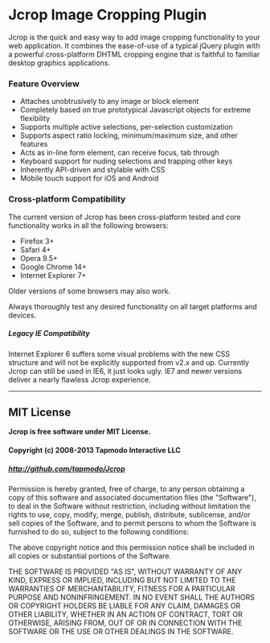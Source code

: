 Jcrop Image Cropping Plugin
===========================

Jcrop is the quick and easy way to add image cropping functionality to
your web application. It combines the ease-of-use of a typical jQuery
plugin with a powerful cross-platform DHTML cropping engine that is
faithful to familiar desktop graphics applications.

### Feature Overview

  * Attaches unobtrusively to any image or block element
  * Completely based on true prototypical Javascript objects for extreme flexibility
  * Supports multiple active selections, per-selection customization
  * Supports aspect ratio locking, minimum/maximum size, and other features
  * Acts as in-line form element, can receive focus, tab through
  * Keyboard support for nuding selections and trapping other keys
  * Inherently API-driven and stylable with CSS
  * Mobile touch support for iOS and Android

### Cross-platform Compatibility

The current version of Jcrop has been cross-platform tested and core functionality
works in all the following browsers:

  * Firefox 3+
  * Safari 4+
  * Opera 9.5+
  * Google Chrome 14+
  * Internet Explorer 7+

Older versions of some browsers may also work.

Always thoroughly test any desired functionality on all target platforms and devices.

##### Legacy IE Compatibility

Internet Explorer 6 suffers some visual problems with the new CSS structure
and will not be explicitly supported from v2.x and up. Currently Jcrop can still
be used in IE6, it just looks ugly. IE7 and newer versions deliver a nearly flawless
Jcrop experience.

-------------
## MIT License

**Jcrop is free software under MIT License.**

#### Copyright (c) 2008-2013 Tapmodo Interactive LLC
##### <http://github.com/tapmodo/Jcrop>

Permission is hereby granted, free of charge, to any person obtaining
a copy of this software and associated documentation files (the
"Software"), to deal in the Software without restriction, including
without limitation the rights to use, copy, modify, merge, publish,
distribute, sublicense, and/or sell copies of the Software, and to
permit persons to whom the Software is furnished to do so, subject to
the following conditions:

The above copyright notice and this permission notice shall be
included in all copies or substantial portions of the Software.

THE SOFTWARE IS PROVIDED "AS IS", WITHOUT WARRANTY OF ANY KIND,
EXPRESS OR IMPLIED, INCLUDING BUT NOT LIMITED TO THE WARRANTIES OF
MERCHANTABILITY, FITNESS FOR A PARTICULAR PURPOSE AND
NONINFRINGEMENT. IN NO EVENT SHALL THE AUTHORS OR COPYRIGHT HOLDERS BE
LIABLE FOR ANY CLAIM, DAMAGES OR OTHER LIABILITY, WHETHER IN AN ACTION
OF CONTRACT, TORT OR OTHERWISE, ARISING FROM, OUT OF OR IN CONNECTION
WITH THE SOFTWARE OR THE USE OR OTHER DEALINGS IN THE SOFTWARE.

